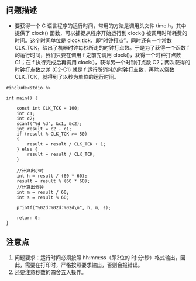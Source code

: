 ## 问题描述
- 要获得一个 C 语言程序的运行时间，常用的方法是调用头文件 time.h，其中提供了 clock() 函数，可以捕捉从程序开始运行到 clock() 被调用时所耗费的时间。这个时间单位是 clock tick，即“时钟打点”。同时还有一个常数 CLK_TCK，给出了机器时钟每秒所走的时钟打点数。于是为了获得一个函数 f 的运行时间，我们只要在调用 f 之前先调用 clock()，获得一个时钟打点数 C1；在 f 执行完成后再调用 clock()，获得另一个时钟打点数 C2；两次获得的时钟打点数之差 (C2-C1) 就是 f 运行所消耗的时钟打点数，再除以常数 CLK_TCK，就得到了以秒为单位的运行时间。

```
#include<stdio.h>

int main() {

	const int CLK_TCK = 100;
	int c1; 
	int c2;
	scanf("%d %d", &c1, &c2);
	int result = c2 - c1;
	if (result % CLK_TCK >= 50)
	{
		result = result / CLK_TCK + 1;
	} else {
		result = result / CLK_TCK;
	}
	
	//计算出小时
	int h = result / (60 * 60);
	result = result % (60 * 60);
	//计算出分钟
	int m = result / 60;
	int s = result % 60;

	printf("%02d:%02d:%02d\n", h, m, s);

	return 0;
}
```

## 注意点
1. 问题要求：运行时间必须按照 hh:mm:ss（即2位的 时:分:秒）格式输出，因此，需要在打印时，严格按照要求输出，否则会报错误。
2. 还要注意秒数的四舍五入操作。